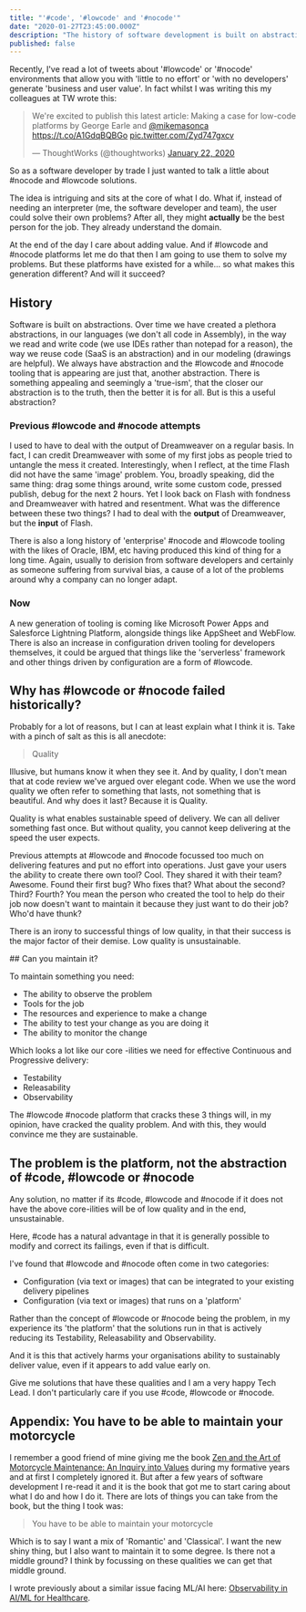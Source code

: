 ```yaml
---
title: "'#code', '#lowcode' and '#nocode'" 
date: "2020-01-27T23:45:00.000Z"
description: "The history of software development is built on abstractions that allow developers to 'do more'. From 'machine code' to Assembly, through C and on to Python and JavaScript. Abstraction is inevitable, but will it be better?"
published: false
---
```

Recently, I've read a lot of tweets about '#lowcode' or '#nocode' environments that allow you with 'little to no effort' or 'with no developers' generate 'business and user value'. In fact whilst I was writing this my colleagues at TW wrote this:

<blockquote class="twitter-tweet"><p lang="en" dir="ltr">We&#39;re excited to publish this latest article: Making a case for low-code platforms by George Earle and <a href="https://twitter.com/mikemasonca?ref_src=twsrc%5Etfw">@mikemasonca</a> <a href="https://t.co/A1GdqBQBGo">https://t.co/A1GdqBQBGo</a> <a href="https://t.co/Zyd747gxcv">pic.twitter.com/Zyd747gxcv</a></p>&mdash; ThoughtWorks (@thoughtworks) <a href="https://twitter.com/thoughtworks/status/1220066157849464832?ref_src=twsrc%5Etfw">January 22, 2020</a></blockquote>

So as a software developer by trade I just wanted to talk a little about #nocode and #lowcode solutions.

The idea is intriguing and sits at the core of what I do. What if, instead of needing an interpreter (me, the software developer and team), the user could solve their own problems? After all, they might **actually** be the best person for the job. They already understand the domain.

At the end of the day I care about adding value. And if #lowcode and #nocode platforms let me do that then I am going to use them to solve my problems. But these platforms have existed for a while... so what makes this generation different? And will it succeed?

## History
Software is built on abstractions. Over time we have created a plethora abstractions, in our languages (we don't all code in Assembly), in the way we read and write code (we use IDEs rather than notepad for a reason), the way we reuse code (SaaS is an abstraction) and in our modeling (drawings are helpful). We always have abstraction and the #lowcode and #nocode tooling that is appearing are just that, another abstraction. There is something appealing and seemingly a 'true-ism', that the closer our abstraction is to the truth, then the better it is for all. But is this a useful abstraction?

### Previous #lowcode and #nocode attempts
I used to have to deal with the output of Dreamweaver on a regular basis. In fact, I can credit Dreamweaver with some of my first jobs as people tried to untangle the mess it created. Interestingly, when I reflect, at the time Flash did not have the same 'image' problem. You, broadly speaking, did the same thing: drag some things around, write some custom code, pressed publish, debug for the next 2 hours. Yet I look back on Flash with fondness and Dreamweaver with hatred and resentment. What was the difference between these two things? I had to deal with the **output** of Dreamweaver, but the **input** of Flash.


There is also a long history of 'enterprise' #nocode and #lowcode tooling with the likes of Oracle, IBM, etc having produced this kind of thing for a long time. Again, usually to derision from software developers and certainly as someone suffering from survival bias, a cause of a lot of the problems around why a company can no longer adapt.

### Now
A new generation of tooling is coming like Microsoft Power Apps and Salesforce Lightning Platform, alongside things like AppSheet and WebFlow. There is also an increase in configuration driven tooling for developers themselves, it could be argued that things like the 'serverless' framework and other things driven by configuration are a form of #lowcode.

## Why has #lowcode or #nocode failed historically?
Probably for a lot of reasons, but I can at least explain what I think it is. Take with a pinch of salt as this is all anecdote:

<blockquote>Quality</blockquote>

Illusive, but humans know it when they see it. And by quality, I don't mean that at code review we've argued over elegant code. When we use the word quality we often refer to something that lasts, not something that is beautiful. And why does it last? Because it is Quality.

Quality is what enables sustainable speed of delivery. We can all deliver something fast once. But without quality, you cannot keep delivering at the speed the user expects. 

Previous attempts at #lowcode and #nocode focussed too much on delivering features and put no effort into operations. Just gave your users the ability to create there own tool? Cool. They shared it with their team? Awesome. Found their first bug? Who fixes that? What about the second? Third? Fourth? You mean the person who created the tool to help do their job now doesn't want to maintain it because they just want to do their job? Who'd have thunk? 

There is an irony to successful things of low quality, in that their success is the major factor of their demise. Low quality is unsustainable.

## Can you maintain it?

To maintain something you need:
- The ability to observe the problem
- Tools for the job
- The resources and experience to make a change
- The ability to test your change as you are doing it
- The ability to monitor the change

Which looks a lot like our core -ilities we need for effective Continuous and Progressive delivery:

- Testability
- Releasability
- Observability

The #lowcode #nocode platform that cracks these 3 things will, in my opinion, have cracked the quality problem. And with this, they would convince me they are sustainable.

## The problem is the platform, not the abstraction of #code, #lowcode or #nocode
Any solution, no matter if its #code, #lowcode and #nocode if it does not have the above core-ilities will be of low quality and in the end, unsustainable.

Here, #code has a natural advantage in that it is generally possible to modify and correct its failings, even if that is difficult.

I've found that #lowcode and #nocode often come in two categories:
- Configuration (via text or images) that can be integrated to your existing delivery pipelines
- Configuration (via text or images) that runs on a 'platform'

Rather than the concept of #lowcode or #nocode being the problem, in my experience its 'the platform' that the solutions run in that is actively reducing its Testability, Releasability and Observability. 

And it is this that actively harms your organisations ability to sustainably deliver value, even if it appears to add value early on.

Give me solutions that have these qualities and I am a very happy Tech Lead. I don't particularly care if you use #code, #lowcode or #nocode.

## Appendix: You have to be able to maintain your motorcycle 
I remember a good friend of mine giving me the book [Zen and the Art of Motorcycle Maintenance: An Inquiry into Values](https://en.wikipedia.org/wiki/Zen_and_the_Art_of_Motorcycle_Maintenance) during my formative years and at first I completely ignored it. But after a few years of software development I re-read it and it is the book that got me to start caring about what I do and how I do it. There are lots of things you can take from the book, but the thing I took was:

<blockquote>You have to be able to maintain your motorcycle</blockquote>

Which is to say I want a mix of 'Romantic' and 'Classical'. I want the new shiny thing, but I also want to maintain it to some degree. Is there not a middle ground? I think by focussing on these qualities we can get that middle ground.

I wrote previously about a similar issue facing ML/AI here: [Observability in AI/ML for Healthcare](https://www.defmyfunc.com/2019-04-06_ai_ml_healthcare_and_observability/).